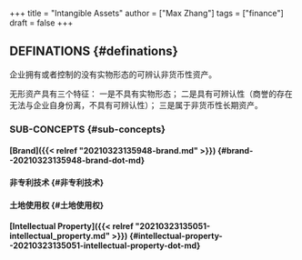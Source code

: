 +++
title = "Intangible Assets"
author = ["Max Zhang"]
tags = ["finance"]
draft = false
+++

## DEFINATIONS {#definations}

企业拥有或者控制的没有实物形态的可辨认非货币性资产。

无形资产具有三个特征：
一是不具有实物形态；
二是具有可辨认性（商誉的存在无法与企业自身份离，不具有可辨认性）；
三是属于非货币性长期资产。


### SUB-CONCEPTS {#sub-concepts}


#### [Brand]({{< relref "20210323135948-brand.md" >}}) {#brand--20210323135948-brand-dot-md}


#### 非专利技术 {#非专利技术}


#### 土地使用权 {#土地使用权}


#### [Intellectual Property]({{< relref "20210323135051-intellectual_property.md" >}}) {#intellectual-property--20210323135051-intellectual-property-dot-md}

